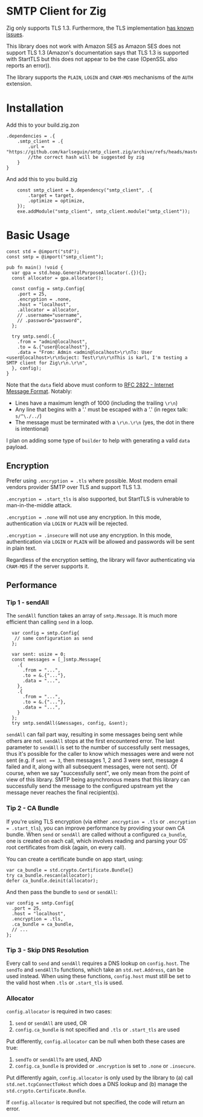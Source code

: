 # SMTP Client for Zig

Zig only supports TLS 1.3. Furthermore, the TLS implementation [has known issues](https://github.com/ziglang/zig/issues/14172).

This library does not work with Amazon SES as Amazon SES does not support TLS 1.3 (Amazon's documentation says that TLS 1.3 is supported with StartTLS but this does not appear to be the case (OpenSSL also reports an error)). 

The library supports the `PLAIN`, `LOGIN` and `CRAM-MD5` mechanisms of the `AUTH` extension.

# Installation
Add this to your build.zig.zon

```zig
.dependencies = .{
    .smtp_client = .{
        .url = "https://github.com/karlseguin/smtp_client.zig/archive/refs/heads/master.tar.gz",
        //the correct hash will be suggested by zig
    }
}

```

And add this to you build.zig

```zig
    const smtp_client = b.dependency("smtp_client", .{
        .target = target,
        .optimize = optimize,
    });
    exe.addModule("smtp_client", smtp_client.module("smtp_client"));

```

# Basic Usage

```zig
const std = @import("std");
const smtp = @import("smtp_client");

pub fn main() !void {
  var gpa = std.heap.GeneralPurposeAllocator(.{}){};
  const allocator = gpa.allocator();

  const config = smtp.Config{
    .port = 25,
    .encryption = .none,
    .host = "localhost",
    .allocator = allocator,
    // .username="username",
    // .password="password",
  };

  try smtp.send(.{
    .from = "admin@localhost",
    .to = &.{"user@localhost"},
    .data = "From: Admin <admin@localhost>\r\nTo: User <user@localhost>\r\nSuject: Test\r\n\r\nThis is karl, I'm testing a SMTP client for Zig\r\n.\r\n",
  }, config);
}
```

Note that the `data` field above must conform to [RFC 2822 - Internet Message Format](https://www.rfc-editor.org/rfc/rfc2822). Notably:
* Lines have a maximum length of 1000 (including the trailing `\r\n`)
* Any line that begins with a '.' must be escaped with a '.' (in regex talk: `s/^\./../`)
* The message must be terminated with a `\r\n.\r\n`  (yes, the dot in there is intentional)

I plan on adding some type of `builder` to help with generating a valid `data` payload.


## Encryption
Prefer using `.encryption = .tls` where possible. Most modern email vendors provider SMTP over TLS and support TLS 1.3. 

`.encryption = .start_tls` is also supported, but StartTLS is vulnerable to man-in-the-middle attack.

`.encryption = .none` will not use any encryption.  In this mode, authentication via `LOGIN` or `PLAIN` will be rejected.

`.encryption = .insecure` will not use any encryption. In this mode, authentication via `LOGIN` or `PLAIN` will be allowed and passwords will be sent in plain text. 

Regardless of the encryption setting, the library will favor authenticating via `CRAM-MD5` if the server supports it.

## Performance
### Tip 1 - sendAll
The `sendAll` function takes an array of `smtp.Message`. It is much more efficient than calling `send` in a loop.

```zig
  var config = smtp.Config{
   // same configuration as send
  };

  var sent: usize = 0;
  const messages = [_]smtp.Message{
    .{
      .from = "...",
      .to = &.{"..."},
      .data = "...",
    },
    .{
      .from = "...",
      .to = &.{"..."},
      .data = "...",
    }
  };
  try smtp.sendAll(&messages, config, &sent);
```

`sendAll` can fail part way, resulting in some messages being sent while others are not. `sendAll` stops at the first encountered error. The last parameter to `sendAll` is set to the number of successfully sent messages, thus it's possible for the caller to know which messages were and were not sent (e.g. if `sent == 3`, then messages 1, 2 and 3 were sent, message 4 failed and it, along with all subsequent messages, were not sent). Of course, when we say "successfully sent", we only mean from the point of view of this library. SMTP being asynchronous means that this library can successfully send the message to the configured upstream yet the message never reaches the final recipient(s).

### Tip 2 - CA Bundle
If you're using TLS encryption (via either `.encryption = .tls` or `.encryption = .start_tls`), you can improve performance by providing your own CA bundle. When `send` or `sendAll` are called without a configured `ca_bundle`, one is created on each call, which involves reading and parsing your OS' root certificates from disk (again, on every call).

You can create a certificate bundle on app start, using: 

```zig
var ca_bundle = std.crypto.Certificate.Bundle{}
try ca_bundle.rescan(allocator);
defer ca_bundle.deinit(allocator);
```

And then pass the bundle to `send` or `sendAll`:

```zig
var config = smtp.Config{
  .port = 25,
  .host = "localhost",
  .encryption = .tls,
  .ca_bundle = ca_bundle,  
  // ...
};
```

### Tip 3 - Skip DNS Resolution
Every call to `send` and `sendAll` requires a DNS lookup on `config.host`. The `sendTo` and `sendAllTo` functions, which take an `std.net.Address`, can be used instead. When using these functions, `config.host` must still be set to the valid host when `.tls` or `.start_tls` is used.

### Allocator
`config.allocator` is required in two cases:
1. `send` or `sendAll` are used, OR
2. `config.ca_bundle` is not specified and `.tls` or `.start_tls` are used

Put differently, `config.allocator` can be null when both these cases are true:
1. `sendTo` or `sendAllTo` are used, AND
2. `config.ca_bundle` is provided or `.encryption` is set to `.none` or `.insecure`.

Put differently again, `config.allocator` is only used by the library to (a) call `std.net.tcpConnectToHost` which does a DNS lookup and (b) manage the `std.crypto.Certificate.Bundle`.

If `config.allocator` is required but not specified, the code will return an error.
